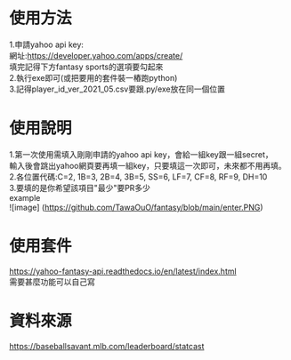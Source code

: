 # 使用方法
1.申請yahoo api key: <br>
網址:https://developer.yahoo.com/apps/create/ <br>
填完記得下方fantasy sports的選項要勾起來 <br>
2.執行exe即可(或把要用的套件裝一樁跑python) <br>
3.記得player_id_ver_2021_05.csv要跟.py/exe放在同一個位置 <br>

# 使用說明
1.第一次使用需填入剛剛申請的yahoo api key，會給一組key跟一組secret， <br>
輸入後會跳出yahoo網頁要再填一組key，只要填這一次即可，未來都不用再填。 <br>
2.各位置代碼:C=2, 1B=3, 2B=4, 3B=5, SS=6, LF=7, CF=8, RF=9, DH=10 <br>
3.要填的是你希望該項目"最少"要PR多少<br>
example <br>
![image] (https://github.com/TawaOuO/fantasy/blob/main/enter.PNG)


# 使用套件
https://yahoo-fantasy-api.readthedocs.io/en/latest/index.html <br>
需要甚麼功能可以自己寫

# 資料來源
https://baseballsavant.mlb.com/leaderboard/statcast <br>
